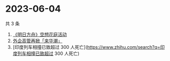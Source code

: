 # 2023-06-04

共 3 条

<!-- BEGIN ZHIHUSEARCH -->
<!-- 最后更新时间 Sun Jun 04 2023 12:07:19 GMT+0800 (China Standard Time) -->
1. [《明日方舟》空想花庭活动](https://www.zhihu.com/search?q=《明日方舟》空想花庭活动)
1. [外企高管再掀「来华潮」](https://www.zhihu.com/search?q=外企高管再掀「来华潮」)
1. [印度列车相撞已致超过 300 人死亡](https://www.zhihu.com/search?q=印度列车相撞已致超过 300 人死亡)
<!-- END ZHIHUSEARCH -->
